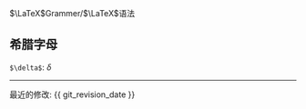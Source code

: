 $\LaTeX$Grammer/$\LaTeX$语法    

## 希腊字母
`$\delta$`: $\delta$    



-----

最近的修改: {{ git_revision_date }}